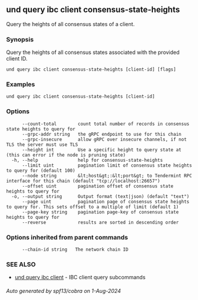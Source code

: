 ## und query ibc client consensus-state-heights

Query the heights of all consensus states of a client.

### Synopsis

Query the heights of all consensus states associated with the provided client ID.

```
und query ibc client consensus-state-heights [client-id] [flags]
```

### Examples

```
und query ibc client consensus-state-heights [client-id]
```

### Options

```
      --count-total        count total number of records in consensus state heights to query for
      --grpc-addr string   the gRPC endpoint to use for this chain
      --grpc-insecure      allow gRPC over insecure channels, if not TLS the server must use TLS
      --height int         Use a specific height to query state at (this can error if the node is pruning state)
  -h, --help               help for consensus-state-heights
      --limit uint         pagination limit of consensus state heights to query for (default 100)
      --node string        &lt;host&gt;:&lt;port&gt; to Tendermint RPC interface for this chain (default "tcp://localhost:26657")
      --offset uint        pagination offset of consensus state heights to query for
  -o, --output string      Output format (text|json) (default "text")
      --page uint          pagination page of consensus state heights to query for. This sets offset to a multiple of limit (default 1)
      --page-key string    pagination page-key of consensus state heights to query for
      --reverse            results are sorted in descending order
```

### Options inherited from parent commands

```
      --chain-id string   The network chain ID
```

### SEE ALSO

* [und query ibc client](und_query_ibc_client.md)	 - IBC client query subcommands

###### Auto generated by spf13/cobra on 1-Aug-2024
